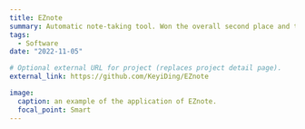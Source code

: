 ```yaml
---
title: EZnote
summary: Automatic note-taking tool. Won the overall second place and the Most Useful Application to Help with Learning awards at Hophacks 2022.
tags:
  - Software
date: "2022-11-05"

# Optional external URL for project (replaces project detail page).
external_link: https://github.com/KeyiDing/EZnote

image:
  caption: an example of the application of EZnote.
  focal_point: Smart
---
```

